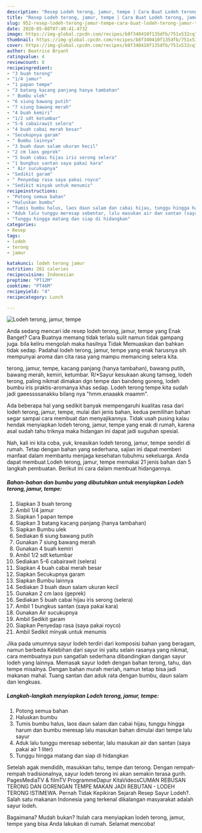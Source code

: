```yaml
---
description: "Resep Lodeh terong, jamur, tempe | Cara Buat Lodeh terong, jamur, tempe Yang Mudah Dan Praktis"
title: "Resep Lodeh terong, jamur, tempe | Cara Buat Lodeh terong, jamur, tempe Yang Mudah Dan Praktis"
slug: 952-resep-lodeh-terong-jamur-tempe-cara-buat-lodeh-terong-jamur-tempe-yang-mudah-dan-praktis
date: 2020-05-08T07:40:41.473Z
image: https://img-global.cpcdn.com/recipes/b8f340410f135dfb/751x532cq70/lodeh-terong-jamur-tempe-foto-resep-utama.jpg
thumbnail: https://img-global.cpcdn.com/recipes/b8f340410f135dfb/751x532cq70/lodeh-terong-jamur-tempe-foto-resep-utama.jpg
cover: https://img-global.cpcdn.com/recipes/b8f340410f135dfb/751x532cq70/lodeh-terong-jamur-tempe-foto-resep-utama.jpg
author: Beatrice Bryant
ratingvalue: 4
reviewcount: 8
recipeingredient:
- "3 buah terong"
- "1/4 jamur"
- "1 papan tempe"
- "3 batang kacang panjang hanya tambahan"
- " Bumbu ulek"
- "6 siung bawang putih"
- "7 siung bawang merah"
- "4 buah kemiri"
- "1/2 sdt ketumbar"
- "5-6 cabairawit selera"
- "4 buah cabai merah besar"
- "Secukupnya garam"
- " Bumbu lainnya"
- "3 buah daun salam ukuran kecil"
- "2 cm laos geprek"
- "5 buah cabai hijau iris serong selera"
- "1 bungkus santan saya pakai kara"
- " Air sucukupnya"
- "Sedikit garam"
- " Penyedap rasa saya pakai royco"
- "Sedikit minyak untuk menumis"
recipeinstructions:
- "Potong semua bahan"
- "Haluskan bumbu"
- "Tumis bumbu halus, laos daun salam dan cabai hijau, tunggu hingga harum dan bumbu meresap lalu masukan bahan dimulai dari tempe lalu sayur"
- "Aduk lalu tunggu meresap sebentar, lalu masukan air dan santan (saya pakai air 1 liter)"
- "Tunggu hingga matang dan siap di hidangkan"
categories:
- Resep
tags:
- lodeh
- terong
- jamur

katakunci: lodeh terong jamur 
nutrition: 261 calories
recipecuisine: Indonesian
preptime: "PT12M"
cooktime: "PT46M"
recipeyield: "4"
recipecategory: Lunch

---
```



![Lodeh terong, jamur, tempe](https://img-global.cpcdn.com/recipes/b8f340410f135dfb/751x532cq70/lodeh-terong-jamur-tempe-foto-resep-utama.jpg)

Anda sedang mencari ide resep lodeh terong, jamur, tempe yang Enak Banget? Cara Buatnya memang tidak terlalu sulit namun tidak gampang juga. bila keliru mengolah maka hasilnya Tidak Memuaskan dan bahkan tidak sedap. Padahal lodeh terong, jamur, tempe yang enak harusnya sih mempunyai aroma dan cita rasa yang mampu memancing selera kita.

terong, jamur, tempe, kacang panjang (hanya tambahan), bawang putih, bawang merah, kemiri, ketumbar. R/*Sayur kesukaan akung tamseg, lodeh terong, paling nikmat dimakan dgn tempe dan bandeng goreng, lodeh bumbu iris praktis-aromanya khas sedap. Lodeh terong tempe kita sudah jadi gaeessssanakku bilang nya &#34;hmm.enaaakk maamm&#34;.

Ada beberapa hal yang sedikit banyak mempengaruhi kualitas rasa dari lodeh terong, jamur, tempe, mulai dari jenis bahan, kedua pemilihan bahan segar sampai cara membuat dan menyajikannya. Tidak usah pusing kalau hendak menyiapkan lodeh terong, jamur, tempe yang enak di rumah, karena asal sudah tahu triknya maka hidangan ini dapat jadi suguhan spesial.


Nah, kali ini kita coba, yuk, kreasikan lodeh terong, jamur, tempe sendiri di rumah. Tetap dengan bahan yang sederhana, sajian ini dapat memberi manfaat dalam membantu menjaga kesehatan tubuhmu sekeluarga. Anda dapat membuat Lodeh terong, jamur, tempe memakai 21 jenis bahan dan 5 langkah pembuatan. Berikut ini cara dalam membuat hidangannya.

<!--inarticleads1-->

##### Bahan-bahan dan bumbu yang dibutuhkan untuk menyiapkan Lodeh terong, jamur, tempe:

1. Siapkan 3 buah terong
1. Ambil 1/4 jamur
1. Siapkan 1 papan tempe
1. Siapkan 3 batang kacang panjang (hanya tambahan)
1. Siapkan  Bumbu ulek
1. Sediakan 6 siung bawang putih
1. Gunakan 7 siung bawang merah
1. Gunakan 4 buah kemiri
1. Ambil 1/2 sdt ketumbar
1. Sediakan 5-6 cabairawit (selera)
1. Siapkan 4 buah cabai merah besar
1. Siapkan Secukupnya garam
1. Siapkan  Bumbu lainnya
1. Sediakan 3 buah daun salam ukuran kecil
1. Gunakan 2 cm laos (geprek)
1. Sediakan 5 buah cabai hijau iris serong (selera)
1. Ambil 1 bungkus santan (saya pakai kara)
1. Gunakan  Air sucukupnya
1. Ambil Sedikit garam
1. Siapkan  Penyedap rasa (saya pakai royco)
1. Ambil Sedikit minyak untuk menumis


Jika pada umumnya sayur lodeh terdiri dari komposisi bahan yang beragam, namun berbeda Kelebihan dari sayur ini yaitu selain rasanya yang nikmat, cara membuatnya pun sangatlah sederhana dibandingkan dangan sayur lodeh yang lainnya. Memasak sayur lodeh dengan bahan terong, tahu, dan tempe misalnya. Dengan bahan murah meriah, namun tetap bisa jadi makanan mahal. Tuang santan dan aduk rata dengan bumbu, daun salam dan lengkuas. 

<!--inarticleads2-->

##### Langkah-langkah menyiapkan Lodeh terong, jamur, tempe:

1. Potong semua bahan
1. Haluskan bumbu
1. Tumis bumbu halus, laos daun salam dan cabai hijau, tunggu hingga harum dan bumbu meresap lalu masukan bahan dimulai dari tempe lalu sayur
1. Aduk lalu tunggu meresap sebentar, lalu masukan air dan santan (saya pakai air 1 liter)
1. Tunggu hingga matang dan siap di hidangkan


Setelah agak mendidih, masukkan tahu, tempe dan terong. Dengan rempah-rempah tradisionalnya, sayur lodeh terong ini akan semakin terasa gurih. PagesMediaTV &amp; filmTV ProgrammeDapur KitaVideosCUMAN REBUSAN TERONG DAN GORENGAN TEMPE MAKAN JADI REBUTAN - LODEH TERONG ISTIMEWA. Pernah Tidak Kepikiran Sejarah Resep Sayur Lodeh?. Salah satu makanan Indonesia yang terkenal dikalangan masyarakat adalah sayur lodeh. 

Bagaimana? Mudah bukan? Itulah cara menyiapkan lodeh terong, jamur, tempe yang bisa Anda lakukan di rumah. Selamat mencoba!
